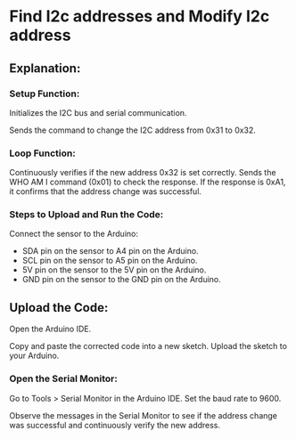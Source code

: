 # Find I2c addresses and Modify I2c address

## Explanation:
### Setup Function:

Initializes the I2C bus and serial communication.

Sends the command to change the I2C address from 0x31 to 0x32.

### Loop Function:

Continuously verifies if the new address 0x32 is set correctly.
Sends the WHO AM I command (0x01) to check the response.
If the response is 0xA1, it confirms that the address change was successful.

### Steps to Upload and Run the Code:
Connect the sensor to the Arduino:

- SDA pin on the sensor to A4 pin on the Arduino.
- SCL pin on the sensor to A5 pin on the Arduino.
- 5V pin on the sensor to the 5V pin on the Arduino.
- GND pin on the sensor to the GND pin on the Arduino.

## Upload the Code:

Open the Arduino IDE.

Copy and paste the corrected code into a new sketch.
Upload the sketch to your Arduino.

### Open the Serial Monitor:

Go to Tools > Serial Monitor in the Arduino IDE.
Set the baud rate to 9600.

Observe the messages in the Serial Monitor to see if the address change was successful and continuously verify the new address.
